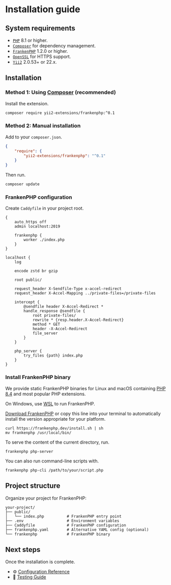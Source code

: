 # Installation guide

## System requirements

- [`PHP`](https://www.php.net/downloads) 8.1 or higher.
- [`Composer`](https://getcomposer.org/download/) for dependency management.
- [`FrankenPHP`](https://github.com/dunglas/frankenphp) 1.2.0 or higher.
- [`OpenSSL`](https://www.openssl.org/) for HTTPS support.
- [`Yii2`](https://github.com/yiisoft/yii2) 2.0.53+ or 22.x.

## Installation

### Method 1: Using [Composer](https://getcomposer.org/download/) (recommended)

Install the extension.

```bash
composer require yii2-extensions/frankenphp:^0.1
```

### Method 2: Manual installation

Add to your `composer.json`.

```json
{
    "require": {
        "yii2-extensions/frankenphp": "^0.1"
    }
}
```

Then run.

```bash
composer update
```

### FrankenPHP configuration

Create `Caddyfile` in your project root.

```caddyfile
{
    auto_https off
    admin localhost:2019

	frankenphp {
		worker ./index.php
	}
}

localhost {
    log

    encode zstd br gzip

    root public/

    request_header X-Sendfile-Type x-accel-redirect
    request_header X-Accel-Mapping ../private-files=/private-files

    intercept {
        @sendfile header X-Accel-Redirect *
        handle_response @sendfile {
            root private-files/
            rewrite * {resp.header.X-Accel-Redirect}
            method * GET
            header -X-Accel-Redirect
            file_server
        }
    }

    php_server {
        try_files {path} index.php
    }
}
```

### Install FrankenPHP binary

We provide static FrankenPHP binaries for Linux and macOS containing [PHP 8.4](https://www.php.net/releases/8.4/en.php) 
and most popular PHP extensions.

On Windows, use [WSL](https://learn.microsoft.com/windows/wsl/) to run FrankenPHP.

[Download FrankenPHP](https://github.com/php/frankenphp/releases) or copy this line into your terminal to automatically
install the version appropriate for your platform.

```console
curl https://frankenphp.dev/install.sh | sh
mv frankenphp /usr/local/bin/
```

To serve the content of the current directory, run.
```console
frankenphp php-server
```

You can also run command-line scripts with.
```console
frankenphp php-cli /path/to/your/script.php
```

## Project structure

Organize your project for FrankenPHP:

```text
your-project/
├── public/
│   └── index.php          # FrankenPHP entry point
├── .env                   # Environment variables
├── Caddyfile              # FrankenPHP configuration
├── frankenphp.yaml        # Alternative YAML config (optional)
└── frankenphp             # FrankenPHP binary
```

## Next steps

Once the installation is complete.

- ⚙️ [Configuration Reference](configuration.md)
- 🧪 [Testing Guide](testing.md)
